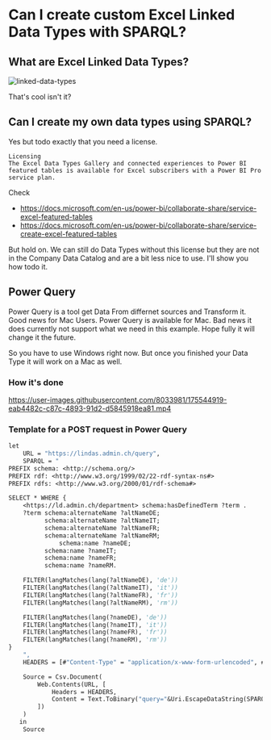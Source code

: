 # Can I create custom Excel Linked Data Types with SPARQL?

## What are Excel Linked Data Types?

![linked-data-types](https://user-images.githubusercontent.com/8033981/174072492-b43a2d34-9c1a-497a-b5a5-3ad2beddaa8c.gif)

That's cool isn't it?

## Can I create my own data types using SPARQL?

Yes but todo exactly that you need a license.

```
Licensing
The Excel Data Types Gallery and connected experiences to Power BI featured tables is available for Excel subscribers with a Power BI Pro service plan.
```

Check

- https://docs.microsoft.com/en-us/power-bi/collaborate-share/service-excel-featured-tables
- https://docs.microsoft.com/en-us/power-bi/collaborate-share/service-create-excel-featured-tables

But hold on. We can still do Data Types without this license but they are not in the Company Data Catalog and are a bit less nice to use. I'll show you how todo it.

## Power Query

Power Query is a tool get Data From differnet sources and Transform it. Good news for Mac Users. Power Query is available for Mac. Bad news it does currently not support what we need in this example. Hope fully it will change it the future.

So you have to use Windows right now. But once you finished your Data Type it will work on a Mac as well.

### How it's done

https://user-images.githubusercontent.com/8033981/175544919-eab4482c-c87c-4893-91d2-d5845918ea81.mp4

### Template for a POST request in Power Query

```vb
let
    URL = "https://lindas.admin.ch/query",
    SPARQL = "
PREFIX schema: <http://schema.org/>
PREFIX rdf: <http://www.w3.org/1999/02/22-rdf-syntax-ns#>
PREFIX rdfs: <http://www.w3.org/2000/01/rdf-schema#>

SELECT * WHERE {
	<https://ld.admin.ch/department> schema:hasDefinedTerm ?term .
  	?term schema:alternateName ?altNameDE;
  		  schema:alternateName ?altNameIT;
  		  schema:alternateName ?altNameFR;
  		  schema:alternateName ?altNameRM;
      	  	  schema:name ?nameDE;
  		  schema:name ?nameIT;
  		  schema:name ?nameFR;
  		  schema:name ?nameRM.

    FILTER(langMatches(lang(?altNameDE), 'de'))
    FILTER(langMatches(lang(?altNameIT), 'it'))
    FILTER(langMatches(lang(?altNameFR), 'fr'))
    FILTER(langMatches(lang(?altNameRM), 'rm'))

    FILTER(langMatches(lang(?nameDE), 'de'))
    FILTER(langMatches(lang(?nameIT), 'it'))
    FILTER(langMatches(lang(?nameFR), 'fr'))
    FILTER(langMatches(lang(?nameRM), 'rm'))
}
    ",
    HEADERS = [#"Content-Type" = "application/x-www-form-urlencoded", #"Accept" = "text/csv"],

    Source = Csv.Document(
        Web.Contents(URL, [
            Headers = HEADERS,
            Content = Text.ToBinary("query="&Uri.EscapeDataString(SPARQL))
        ])
    )
   in
    Source
```
